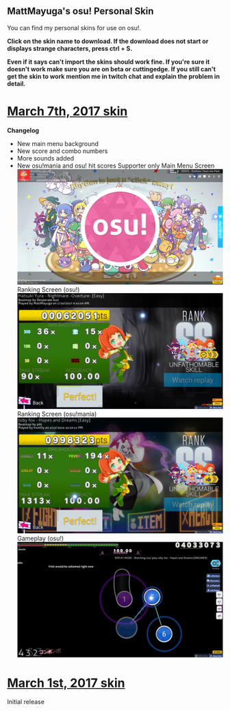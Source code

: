 ## MattMayuga's osu! Personal Skin

You can find my personal skins for use on osu!.

**Click on the skin name to download. If the download does not start or displays strange characters, press ctrl + S.**

**Even if it says can't import the skins should work fine. If you're sure it doesn't work make sure you are on beta or cuttingedge. If you still can't get the skin to work mention me in twitch chat and explain the problem in detail.**

# [March 7th, 2017 skin](https://www.dropbox.com/s/dvs47lu68tx2vr9/MattMayuga%27s%20Skin%20%28March%207th%2C%202017%29.osk?dl=)
**Changelog**
- New main menu background
- New score and combo numbers
- More sounds added
- New osu!mania and osu! hit scores
Supporter only Main Menu Screen
![](https://github.com/MattMayuga/mattmayugas-osu-skin/blob/master/MM's%20personal%20skin%20Mar%207,%202017%20screenshots/screenshot760.png?raw=true)
Ranking Screen (osu!)
![](https://github.com/MattMayuga/mattmayugas-osu-skin/blob/master/MM's%20personal%20skin%20Mar%207,%202017%20screenshots/screenshot762.png?raw=true)
Ranking Screen (osu!mania)
![](https://github.com/MattMayuga/mattmayugas-osu-skin/blob/master/MM's%20personal%20skin%20Mar%207,%202017%20screenshots/screenshot763.png?raw=true)
Gameplay (osu!)
![](https://github.com/MattMayuga/mattmayugas-osu-skin/blob/master/MM's%20personal%20skin%20Mar%207,%202017%20screenshots/screenshot766.png?raw=true)
# [March 1st, 2017 skin](https://www.dropbox.com/s/wxaab5gf5tl68hh/MattMayuga%27s%20Skin%20%28March%201st%2C%202017%29.osk?dl=0)
Initial release
